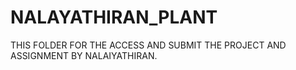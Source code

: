 # NALAYATHIRAN_PLANT
THIS FOLDER FOR THE ACCESS AND SUBMIT THE PROJECT AND ASSIGNMENT BY NALAIYATHIRAN.
